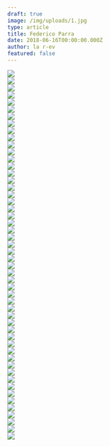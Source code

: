 ```yaml
---
draft: true
image: /img/uploads/1.jpg
type: article
title: Federico Parra
date: 2018-06-16T00:00:00.000Z
author: la r-ev
featured: false
---
```

<div><img src="/img/uploads/port_fedex_25.jpg"></div>

<div><img src="/img/uploads/port_fedex_12.jpg"></div>

<div><img src="/img/uploads/port_fedex_19.jpg"></div>

<div><img src="/img/uploads/port_fedex_40.jpg"></div>

<div><img src="/img/uploads/4.jpg"></div>

<div><img src="/img/uploads/3.jpg"></div>

<div><img src="/img/uploads/6.jpg"></div>

<div><img src="/img/uploads/port_fedex_9.jpg"></div>

<div><img src="/img/uploads/port_fedex_23.jpg"></div>

<div><img src="/img/uploads/port_fedex_29.jpg"></div>

<div><img src="/img/uploads/port_fedex_10.jpg"></div>

<div><img src="/img/uploads/port_fedex_26.jpg"></div>

<div><img src="/img/uploads/port_fedex_20.jpg"></div>

<div><img src="/img/uploads/1.jpg"></div>

<div><img src="/img/uploads/7.jpg"></div>

<div><img src="/img/uploads/port_fedex_38.jpg"></div>

<div><img src="/img/uploads/port_fedex_24.jpg"></div>

<div><img src="/img/uploads/port_fedex_8.jpg"></div>

<div><img src="/img/uploads/port_fedex_28.jpg"></div>

<div><img src="/img/uploads/port_fedex_27.jpg"></div>

<div><img src="/img/uploads/2.jpg"></div>

<div><img src="/img/uploads/port_fedex_14.jpg"></div>

<div><img src="/img/uploads/9.jpg"></div>

<div><img src="/img/uploads/5.jpg"></div>

<div><img src="/img/uploads/port_fedex_43.jpg"></div>

<div><img src="/img/uploads/port_fedex_21.jpg"></div>

<div><img src="/img/uploads/port_fedex_22.jpg"></div>

<div><img src="/img/uploads/port_fedex_35.jpg"></div>

<div><img src="/img/uploads/port_fedex_32.jpg"></div>

<div><img src="/img/uploads/port_fedex_2_2.jpg"></div>

<div><img src="/img/uploads/port_fedex_42.jpg"></div>

<div><img src="/img/uploads/8.jpg"></div>

<div><img src="/img/uploads/port_fedex_3.jpg"></div>

<div><img src="/img/uploads/port_fedex_11_2.jpg"></div>

<div><img src="/img/uploads/port_fedex_13.jpg"></div>

<div><img src="/img/uploads/port_fedex_7.jpg"></div>

<div><img src="/img/uploads/port_fedex_5.jpg"></div>

<div><img src="/img/uploads/port_fedex_1.jpg"></div>

<div><img src="/img/uploads/port_fedex_4.jpg"></div>

<div><img src="/img/uploads/port_fedex_6.jpg"></div>

<div><img src="/img/uploads/port_fedex_15.jpg"></div>

<div><img src="/img/uploads/port_fedex_16.jpg"></div>

<div><img src="/img/uploads/port_fedex_17.jpg"></div>

<div><img src="/img/uploads/port_fedex_18.jpg"></div>

<div><img src="/img/uploads/port_fedex_30.jpg"></div>

<div><img src="/img/uploads/port_fedex_31.jpg"></div>

<div><img src="/img/uploads/port_fedex_34.jpg"></div>

<div><img src="/img/uploads/port_fedex_36.jpg"></div>

<div><img src="/img/uploads/port_fedex_37.jpg"></div>

<div><img src="/img/uploads/port_fedex_39.jpg"></div>

<div><img src="/img/uploads/port_fedex_41.jpg"></div>

<div><img src="/img/uploads/port_fedex_33.jpg"></div>

